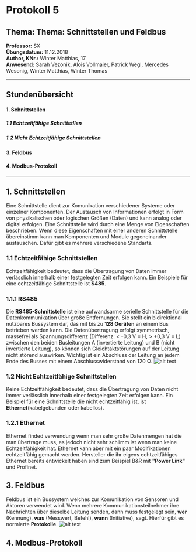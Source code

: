 # Protokoll 5
## Thema: Thema: Schnittstellen und Feldbus
**Professor:** SX  
**Übungsdatum:** 11.12.2018  
**Author, KNr.:** Winter Matthias, 17  
**Anwesend:** Sarah Vezonik, Alois Vollmaier, Patrick Wegl, Mercedes Wesonig, Winter Matthias, Winter Thomas  

---

## Stundenübersicht
#### 1. Schnittstellen
##### 1.1 Echtzeitfähige Schnittstllen
##### 1.2 Nicht Echtzeitfähige Schnittstellen
#### 3. Feldbus
#### 4. Modbus-Protokoll

--- 

## 1. Schnittstellen
Eine Schnittstelle dient zur Komunikation verschiedener Systeme oder einzelner Komponenten. Der Austausch von Informationen erfolgt in Form von physikalischen oder logischen Größen (Daten) und kann analog oder digital erfolgen. Eine Schnittstelle wird durch eine Menge von Eigenschaften beschrieben. Wenn diese Eigenschaften mit einer anderen Schnittstelle übereinstimm kann man Komponenten und Module gegeneinander austauschen. Dafür gibt es mehrere verschiedene Standarts.

### 1.1 Echtzeitfähige Schnittstellen
Echtzeitfähigkeit bedeutet, dass die Übertragung von Daten immer verlässlich innerhalb einer festgelegten Zeit erfolgen kann.
Ein Beispiele für eine echtzeitfähige Schnittstelle ist **S485**.  

### 1.1.1 RS485
Die **RS485-Schnittstelle** ist eine aufwandsarme serielle Schnittstelle für die Datenkommunikation über große Entfernungen. Sie stellt ein bidirektional nutzbares Bussystem dar, das mit bis zu **128 Geräten** an einem Bus betrieben werden kann. Die Datenübertragung erfolgt symmetrisch, massefrei als Spannungsdifferenz (Differenz: < -0,3 V = H, > +0,3 V = L) zwischen den beiden Busleitungen A (invertierte Leitung) und B (nicht invertierte Leitung), so können sich Gleichtaktstörungen auf der Leitung nicht störend auswirken. Wichtig ist ein Abschluss der Leitung an jedem Ende des Busses mit einem Abschlusswiderstand von 120 Ω.
  ![alt text](https://files.elv.com/bilder/elvexpertenwissen/gross/rs485_bus01.jpg)

### 1.2 Nicht Echtzeitfähige Schnittstellen
Keine Echtzeitfähigkeit bedeutet, dass die Übertragung von Daten nicht immer verlässlich innerhalb einer festgelegten Zeit erfolgen kann. Ein Beispiel für eine Schnittstelle die nicht echtzeitfähig ist, ist **Ethernet**(kabelgebunden oder kabellos).

### 1.2.1 Ethernet
Ethernet finded verwendung wenn man sehr große Datenmengen hat die man übertrage muss, es jedoch nicht sehr schlimm ist wenn man keine Echtzeitfähigkeit hat. Ethernet kann aber mit ein paar Modifikationen echtzeitfähig gemacht werden. Hersteller die ihr eigens echtzeitfähiges Ethernet bereits entwickelt haben sind zum Beispiel B&R mit **"Power Link"** und Profinet.

## 3. Feldbus
Feldbus ist ein Bussystem welches zur Komunikation von Sensoren und Aktoren verwendet wird. Wenn mehrere Kommunikationsteilnehmer ihre Nachrichten über dieselbe Leitung senden, dann muss festgelegt sein, **wer** (Kennung), **was** (Messwert, Befehl), **wann** (Initiative), sagt. Hierfür gibt es normierte **Protokolle**.
![alt text](https://www.bilder-upload.eu/thumb/5b9c37-1545070243.png)

## 4. Modbus-Protokoll
